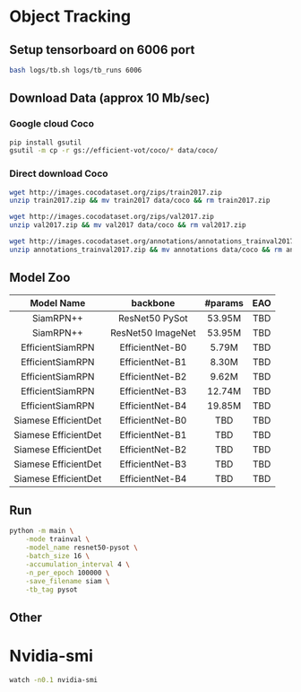 # Object Tracking

## Setup tensorboard on 6006 port

```bash
bash logs/tb.sh logs/tb_runs 6006
```

## Download Data (approx 10 Mb/sec)

### Google cloud Coco

```bash
pip install gsutil
gsutil -m cp -r gs://efficient-vot/coco/* data/coco/
```

### Direct download Coco

```bash
wget http://images.cocodataset.org/zips/train2017.zip
unzip train2017.zip && mv train2017 data/coco && rm train2017.zip

wget http://images.cocodataset.org/zips/val2017.zip
unzip val2017.zip && mv val2017 data/coco && rm val2017.zip

wget http://images.cocodataset.org/annotations/annotations_trainval2017.zip
unzip annotations_trainval2017.zip && mv annotations data/coco && rm annotations_trainval2017.zip
```


## Model Zoo
| Model Name | backbone | #params | EAO | 
| :----------: | :--------: | :-----------: | :--------: |
| SiamRPN++  | ResNet50 PySot | 53.95M | TBD | 
| SiamRPN++  | ResNet50 ImageNet | 53.95M | TBD | 
| EfficientSiamRPN  | EfficientNet-B0 | 5.79M | TBD | 
| EfficientSiamRPN  | EfficientNet-B1 | 8.30M | TBD | 
| EfficientSiamRPN  | EfficientNet-B2 | 9.62M | TBD | 
| EfficientSiamRPN  | EfficientNet-B3 | 12.74M | TBD | 
| EfficientSiamRPN  | EfficientNet-B4 | 19.85M | TBD | 
| Siamese EfficientDet | EfficientNet-B0 | TBD | TBD | 
| Siamese EfficientDet  | EfficientNet-B1 | TBD | TBD | 
| Siamese EfficientDet  | EfficientNet-B2 | TBD | TBD | 
| Siamese EfficientDet  | EfficientNet-B3 | TBD | TBD | 
| Siamese EfficientDet  | EfficientNet-B4 | TBD | TBD | 

## Run

```bash
python -m main \
    -mode trainval \
    -model_name resnet50-pysot \
    -batch_size 16 \
    -accumulation_interval 4 \
    -n_per_epoch 100000 \
    -save_filename siam \
    -tb_tag pysot
```

## Other

# Nvidia-smi
```bash
watch -n0.1 nvidia-smi
```